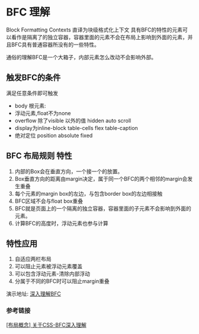 # BFC 理解

Block Formatting Contexts 直译为块级格式化上下文
具有BFC的特性的元素可以看作是隔离了的独立容器，容器里面的元素不会在布局上影响到外面的元素，并且BFC具有普通容器所没有的一些特性。

通俗的理解BFC是一个大箱子，内部元素怎么改动不会影响外部。

## 触发BFC的条件

满足任意条件即可触发
* body 根元素:
* 浮动元素,float不为none
* overflow 除了visible 以外的值 hidden auto scroll
* display为inline-block table-cells flex table-caption
* 绝对定位 position absolute fixed

## BFC 布局规则 特性

1. 内部的Box会在垂直方向，一个接一个的放置。
2. Box垂直方向的距离由margin决定，属于同一个BFC的两个相邻的margin会发生重叠
3. 每个元素的margin box的左边，与包含border box的左边相接触
4. BFC区域不会与float box重叠
5. BFC就是页面上的一个隔离的独立容器，容器里面的子元素不会影响到外面的元素。
6. 计算BFC的高度时，浮动元素也参与计算

## 特性应用

1. 自适应两栏布局
2. 可以阻止元素被浮动元素覆盖
3. 可以包含浮动元素-清除内部浮动
4. 分属于不同的BFC时可以阻止margin重叠

演示地址: [深入理解BFC](https://www.cnblogs.com/xiaohuochai/p/5248536.html)




### 参考链接
[[布局概念] 关于CSS-BFC深入理解](https://juejin.cn/post/6844903476774830094)
